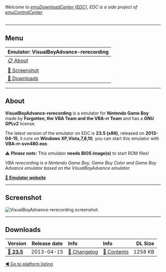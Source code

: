 ###### Welcome to [emuDownloadCenter (EDC)](https://github.com/PhoenixInteractiveNL/emuDownloadCenter/wiki/), EDC is a side project of [emuControlCenter](https://github.com/PhoenixInteractiveNL/emuControlCenter/wiki/)
***
## Menu
| **Emulator: VisualBoyAdvance-rerecording** |
|:---------|
| [:clipboard: About](#about) |
| [:sunrise: Screenshot](#screenshot) |
| [:floppy_disk: Downloads](#downloads) |
***
## About
**VisualBoyAdvance-rerecording** is a emulator for **Nintendo Game Boy** made by **Forgotten, the VBA Team and the VBA-rr Team** and has a **GNU GPLv2** license.

The latest version of the emulator on EDC is **23.5 (x86)**, released on **2013-04-15**, it runs on **Windows XP,Vista,7,8,10**, you can start this emulator with **VBA-rr-svn480.exe**.

:warning: _**Please note:**_ This emulator **needs BIOS image(s)** to start ROM files!

_VBA rerecording is a Nintendo Game Boy, Game Boy Color and Game Boy Advance emulator based on the VisualBoyAdvance emulator._

[:link: **Emulator website**](http://code.google.com/archive/p/vba-rerecording/wikis)
***
## Screenshot
![](https://raw.githubusercontent.com/PhoenixInteractiveNL/emuDownloadCenter/master/hooks/vbarr/screen.jpg "VisualBoyAdvance-rerecording screenshot.")
***
## Downloads
| Version  | Release date  | Info       | Info       | DL Size    |
|:---------|:-------------:|:-----------|:-----------|-----------:|
| [:floppy_disk: **23.5**](https://github.com/PhoenixInteractiveNL/edc-repo0003/raw/master/vbarr/23.5.7z) | 2013-04-15 | [:page_facing_up: Changelog](https://github.com/PhoenixInteractiveNL/edc-repo0003/blob/master/vbarr/23.5_changelog.txt) | [:mag_right: Contents](https://github.com/PhoenixInteractiveNL/edc-repo0003/blob/master/vbarr/23.5_contents.txt) | 1258 KB |

[:arrow_backward: Go to platform listing](https://github.com/PhoenixInteractiveNL/emuDownloadCenter/wiki/EDC-Platform-List)
